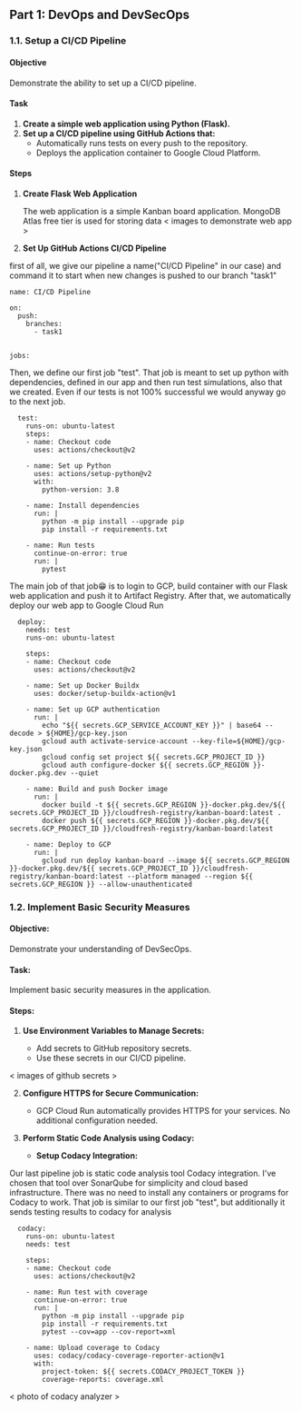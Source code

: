 ## Part 1: DevOps and DevSecOps

### 1.1. Setup a CI/CD Pipeline

#### Objective

Demonstrate the ability to set up a CI/CD pipeline.

#### Task

1.  **Create a simple web application using Python (Flask).**
2.  **Set up a CI/CD pipeline using GitHub Actions that:**
    -   Automatically runs tests on every push to the repository.
    -   Deploys the application container to Google Cloud Platform.

#### Steps

1.  **Create Flask Web Application**
    
    The web application is a simple Kanban board application. MongoDB Atlas free tier is used for storing data
    < images to demonstrate web app >

2.  **Set Up GitHub Actions CI/CD Pipeline**

first of all, we give our pipeline a name("CI/CD Pipeline" in our case) and command it to start when new changes is pushed to our branch "task1"
```
name: CI/CD Pipeline

on:
  push:
    branches:
      - task1


jobs:
```
Then, we define our first job "test". That job is meant to set up python with dependencies, defined in our app and then run test simulations, also that we created. Even if our tests is not 100% successful we would anyway go to the next job.
```
  test:
    runs-on: ubuntu-latest
    steps:
    - name: Checkout code
      uses: actions/checkout@v2

    - name: Set up Python
      uses: actions/setup-python@v2
      with:
        python-version: 3.8

    - name: Install dependencies
      run: |
        python -m pip install --upgrade pip
        pip install -r requirements.txt

    - name: Run tests
      continue-on-error: true
      run: |
        pytest
```
The main job of that job😁 is to login to GCP, build container with our Flask web application and push it to Artifact Registry. After that, we automatically deploy our web app to Google Cloud Run
```
  deploy:
    needs: test
    runs-on: ubuntu-latest

    steps:
    - name: Checkout code
      uses: actions/checkout@v2

    - name: Set up Docker Buildx
      uses: docker/setup-buildx-action@v1

    - name: Set up GCP authentication
      run: |
        echo "${{ secrets.GCP_SERVICE_ACCOUNT_KEY }}" | base64 --decode > ${HOME}/gcp-key.json
        gcloud auth activate-service-account --key-file=${HOME}/gcp-key.json
        gcloud config set project ${{ secrets.GCP_PROJECT_ID }}
        gcloud auth configure-docker ${{ secrets.GCP_REGION }}-docker.pkg.dev --quiet

    - name: Build and push Docker image
      run: |
        docker build -t ${{ secrets.GCP_REGION }}-docker.pkg.dev/${{ secrets.GCP_PROJECT_ID }}/cloudfresh-registry/kanban-board:latest .
        docker push ${{ secrets.GCP_REGION }}-docker.pkg.dev/${{ secrets.GCP_PROJECT_ID }}/cloudfresh-registry/kanban-board:latest

    - name: Deploy to GCP
      run: |
        gcloud run deploy kanban-board --image ${{ secrets.GCP_REGION }}-docker.pkg.dev/${{ secrets.GCP_PROJECT_ID }}/cloudfresh-registry/kanban-board:latest --platform managed --region ${{ secrets.GCP_REGION }} --allow-unauthenticated
```

### 1.2. Implement Basic Security Measures

#### Objective:
Demonstrate your understanding of DevSecOps.
#### Task:
Implement basic security measures in the application.
#### Steps:

1.  **Use Environment Variables to Manage Secrets:**
    
    -   Add secrets to GitHub repository secrets.
    -   Use these secrets in our CI/CD pipeline.

< images of github secrets >

2.  **Configure HTTPS for Secure Communication:**
    
    -   GCP Cloud Run automatically provides HTTPS for your services. No additional configuration needed.

3.  **Perform Static Code Analysis using Codacy:**
    
    -   **Setup Codacy Integration:**
        
Our last pipeline job is static code analysis tool Codacy integration. I've chosen that tool over SonarQube for simplicity and cloud based infrastructure. There was no need to install any containers or programs for Codacy to work. That job is similar to our first job "test", but additionally it sends testing results to codacy for analysis
```
  codacy:
    runs-on: ubuntu-latest
    needs: test

    steps:
    - name: Checkout code
      uses: actions/checkout@v2

    - name: Run test with coverage
      continue-on-error: true
      run: |
        python -m pip install --upgrade pip
        pip install -r requirements.txt
        pytest --cov=app --cov-report=xml

    - name: Upload coverage to Codacy
      uses: codacy/codacy-coverage-reporter-action@v1
      with:
        project-token: ${{ secrets.CODACY_PROJECT_TOKEN }}
        coverage-reports: coverage.xml
```

< photo of codacy analyzer >
 
